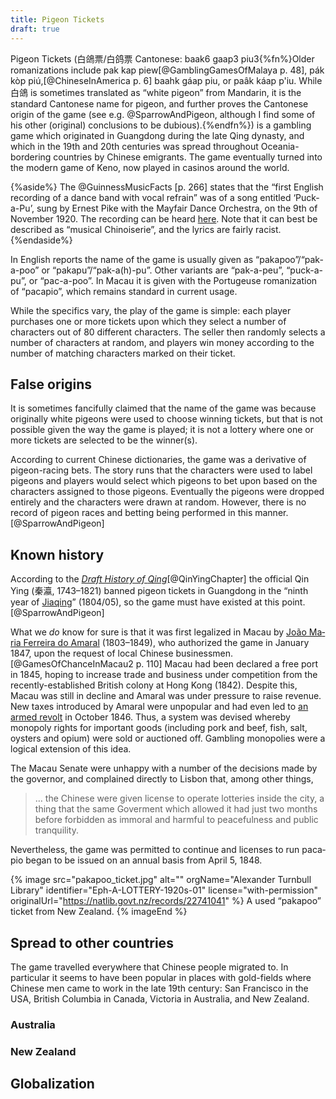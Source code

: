 ```yaml
---
title: Pigeon Tickets
draft: true
---
```


Pigeon Tickets (<span lang="zh-Hant">白鴿票</span>/<span lang="zh-Hans">白鸽票
</span> Cantonese: <span lang="yue-Latn">baak6 gaap3 piu3</span>{%fn%}Older
romanizations include <span lang="yue-Latn">pak kap
piew</span>[@GamblingGamesOfMalaya p. 48], <span lang="yue-Latn">pák kòp
piú</span>,[@ChineseInAmerica p. 6] <span lang="yue-Latn">baahk gáap
piu</span>, or <span lang="yue-Latn">paâk káap p'iu</span>. While <span
lang="zh-Hant">白鴿</span> is sometimes translated as “white pigeon” from
Mandarin, it is the standard Cantonese name for pigeon, and further proves the
Cantonese origin of the game (see e.g. @SparrowAndPigeon, although I find some
of his other (original) conclusions to be dubious).{%endfn%}) is a gambling game
which originated in <Noun lang="zh-Latn">Guangdong</Noun> during the late Qing
dynasty, and which in the 19th and 20th centuries was spread throughout
Oceania-bordering countries by Chinese emigrants. The game eventually turned
into the modern game of Keno, now played in casinos around the world.

<!-- excerpt -->

{%aside%}
The @GuinnessMusicFacts [p. 266] states that the “first English
recording of a dance band with vocal refrain” was of a song entitled ‘Puck-a-Pu’, sung by
Ernest Pike with the Mayfair Dance Orchestra, on the 9th of November 1920. The recording can be
heard
[here](http://www.mgthomas.co.uk/Soundfiles/Ragtime/Mayfair%20Dance%20Orch%20-%20Puck-A-Pu.mp3). 
Note that it can best be described as “musical Chinoiserie”, and the lyrics are fairly racist.
{%endaside%}

In English reports the name of the game is usually given as
“pakapoo”/“pak-a-poo” or “pakapu”/“pak-a(h)-pu”. Other variants are “pak-a-peu”,
“puck-a-pu”, or “pac-a-poo”. In Macau it is given with the Portugeuse
romanization of “pacapio”, which remains standard in current usage.

While the specifics vary, the play of the game is simple: each player purchases
one or more tickets upon which they select a number of characters out of 80
different characters. The seller then randomly selects a number of characters at
random, and players win money according to the number of matching characters
marked on their ticket.

## False origins

It is sometimes fancifully claimed that the name of the game was because
originally white pigeons were used to choose winning tickets, but that is not
possible given the way the game is played; it is not a lottery where one or more
tickets are selected to be the winner(s).

According to current Chinese dictionaries, the game was a derivative of
pigeon-racing bets. The story runs that the characters were used to label
pigeons and players would select which pigeons to bet upon based on the
characters assigned to those pigeons. Eventually the pigeons were dropped
entirely and the characters were drawn at random. However, there is no record of
pigeon races and betting being performed in this manner.[@SparrowAndPigeon]

## Known history

According to the [<cite>Draft History of <Noun
lang="zh-Latn">Qing</Noun></cite>](https://en.wikipedia.org/wiki/Draft_History_of_Qing)[@QinYingChapter]
the official <Noun lang="zh-Latn">Qin Ying</Noun> (<span lang="zh">秦瀛</span>,
1743–1821) banned pigeon tickets in Guangdong in the “ninth year of [<Noun
lang="zh-Latn">Jiaqing</Noun>](https://en.wikipedia.org/wiki/Jiaqing_Emperor)”
(1804/05), so the game must have existed at this point.[@SparrowAndPigeon]

<!--
GT translation:

Although the second text above makes the numbering format of racing pigeons more specific and is the same as the numbering format of "White Pigeon Tickets" in "Thousand Characters", it further exposes the theory that it is a fiction attached to later generations. This is because it does not cite any evidence of the provenance, and the undocumented pigeon numbering system originated in the late Qing Dynasty, obviously much later than the "white pigeon ticket" that appeared before the middle of the Qing Dynasty. According to Zhao Lifeng from "Drafts of Qing History. According to the textual research of Qin Ying Biography: "In the ninth year of Jiaqing, Qin Ying banned white pigeon tickets in Guangdong", "it seems to be presumed that the white pigeon tickets were produced during the Qianlong period". (22) Therefore, the second article cited above can also be judged as a purely contrived misrepresentation. Although such articles are conclusive and well-founded on the surface, they are in fact unfounded claims. Therefore, the "white pigeon ticket" being edited by "Wikipedia" indicates that the source of this source is yet to be found, and its text is as follows:

… later part

In fact, according to the description of "Qin Ying banned white pigeon tickets in Guangdong in the ninth year of Jiaqing", which was verified by Zhao Lifeng, it can be inferred that in the ninth year of Jiaqing (February 11, 1804 - January 30, 1805), there were already white pigeons in Guangdong. The pigeon ticket was passed down from Macau. This is because in fact, during the Qianjia period, government officials at all levels, including Guangdong Province, Guangzhou Prefecture, Xiangshan County, etc., had repeatedly ordered Macau's Portuguese leader "Yimu" to prohibit the "gambling incidents" of Chinese and foreign residents in Macau. (42) Although the relevant materials do not clearly mention the way of “gathering”, the author believes that these “gaming events” should be the Western lottery introduced by Portugal and the Chinese lottery inspired by the Chinese. That is caused by the white pigeon ticket. For example, on the seventh day of the third lunar month in the tenth year of Jiaqing (April 6, 1805), Peng Zhaolin, the magistrate of Xiangshan, once investigated the "event of opening bids and gathering gambling by Tibetan merchants", and issued a notice saying: "If people gather to open bids, People who are tempted to invest in silver to buy bids are prohibited from doing so. […] If you dare to disobey and do not comply, and there are still people gathering to open bids, the county will visit the real case, and it will definitely be investigated and dealt with strictly in accordance with Daxian. (43) From the text of the ban, it can be inferred that the “Fan merchants opening bids and gathering gambling incident” had already happened, and was only known by the magistrate far away in Xiangshan County and ordered the ban. Since the lottery issued by the Hall of Mercy began in 1810, it is not Lottery of the Hall of Mercy. The "bid" of "bid opening" and "buying bid" mentioned in the article should be the abbreviation of "white dove label (ticket)". The Portuguese name of the Macau Government Gazette on the 22nd is “Lotaria de China”, which means “Chinese lottery”.(44) It can be seen that the “white pigeon label (ticket)” is a product of Portuguese lottery principles and then transformed by Chinese methods. , so it is called "Chinese lottery" or "Chinese lottery". Moreover, pigeons are mostly gray, brown, white, etc. are a few, and pigeons are generally referred to as "white pigeons", which is a unique phenomenon in Cantonese and Cantonese. It is called "鹁ge" as a result of the transliteration.(45) And the pronunciation of "Piao" as "Biao" is also a phenomenon still preserved in Cantonese dialects. “Bid (ticket)”, and winning the betting ticket is “Zhongma Biao (ticket)”. It is enough to prove that “White Pigeon Bid (ticket)”, a “Chinese lottery” or “Chinese lottery” originated from Portuguese lottery and originated in Guangdong and Macau The lottery was created and officially named by the Cantonese.

-->

<!--
DeepL translation of article:
    The second text above, although the numbering form of racing pigeons is more specific and the same as the numbering form of the "White Pigeon Ticket" in the "Thousand Characters", further reveals that it is a posthumous fabrication. This is because it does not give any evidence of its origin, and this unsubstantiated form of numbering of racing pigeons was introduced in the late Qing Dynasty, which is obviously much later than the "white pigeon ticket" that appeared before the middle of the Qing Dynasty. According to Zhao Lifeng from the "Qing dynasty history manuscript. (22) Therefore, it is not surprising that the pigeon ticket was produced around the Qianlong period. (22) Therefore, the second article quoted above can also be concluded as a purely fictitious misrepresentation. This is because although these articles are all well documented and apparently justifiable, they are in fact untraceable and assumed. Therefore, Wikipedia is editing the "pigeon ticket" note to find the origin of this source, the text is as follows.

… much later:

    In fact, according to Zhao Lifeng's testimony that "Qin Ying banned white pigeon tickets in Guangdong in the ninth year of Jiaqing", it can be assumed that white pigeon tickets existed in Guangdong in the ninth year of Jiaqing (February 11, 1804-January 30, 1805) and were transmitted from Macao. This is because, in fact, during the Qian-Jia period, Chinese officials at various levels of government in Guangdong Province, Guangzhou Prefecture, and Xiangshan County repeatedly ordered the Portuguese chiefs of Macau, the "yi mu", to prohibit "gambling events" among the Chinese and foreign residents of Macau. (42) Although the information does not explicitly mention the name of the "gambling events", the author, after a comprehensive study, believes that these "gambling events" were caused by the introduction of the Western lottery from Portugal and the Chinese lottery, or pigeon tickets, which were inspired by the Chinese. For example, on the seventh day of the third month of the tenth year of Jiaqing (April 6, 1805), Peng Zhaolin, the governor of Xiangshan, investigated "the incident of the gambling of the foreign merchants by opening bids," issuing a circular saying: "If the people are confused to buy the bids by opening bids, they are forbidden to do so. [If you do not comply with the law, or if you still have a case of crowded bidding, the county will visit the case and report it to the Grand Constabulary for investigation and serious punishment." (43) From the text of this prohibition, it can be inferred that "the incident of the lottery of a foreign merchant" had already occurred and was prohibited by order of the county magistrate who was far away from Xiangshan County. Since the lottery was first issued in 1810, it is clear that this was not a lottery for Ren Ci Tang. The "bid" mentioned in the article for "opening" and "buying" is an abbreviation of "white pigeon bid (ticket)". The name of the "Pigeon Ticket" in the Macao Government Gazette of May 22, 1872 is "Lotaria de China", which means "Chinese Lottery". (44) It can be seen that the "Lotaria de China" is a Chinese lottery. (44) It can be seen that the "white pigeon (ticket)" is a product of the Portuguese lottery principle and then modified in the Chinese way, so it is called "Chinese lottery" or "Chinese lottery". Moreover, pigeons are mostly gray, with brown and white being the minority. The common name for pigeons as "white pigeons" is unique to Cantonese, and is the result of a phonetic change from the ancient name for pigeons, "卧式鴿". (45) The pronunciation or writing of "ticket" as "biao" is also a phenomenon still retained in the Cantonese dialect. For example, in Hong Kong, the Cantonese language still refers to "horse tickets" as "馬標 (ticket)" and "winning horse tickets" as "中馬標 (ticket)". This proves that the "Chinese lottery" or "Chinese lottery", which originated from the Portuguese lottery and was created in Macau, Guangdong, was created and officially named by the Cantonese.
-->

What we _do_ know for sure is that it was first legalized in Macau by [<Noun
lang="pt">João Maria Ferreira do
Amaral</Noun>](https://en.wikipedia.org/wiki/Jo%C3%A3o_Maria_Ferreira_do_Amaral)
(1803–1849), who authorized the game in January 1847, upon the request of local
Chinese businessmen.[@GamesOfChanceInMacau2 p. 110] Macau had been declared a
free port in 1845, hoping to increase trade and business under competition from
the recently-established British colony at Hong Kong (1842). Despite this, Macau
was still in decline and Amaral was under pressure to raise revenue. New taxes
introduced by Amaral were unpopular and had even led to [an armed
revolt](https://en.wikipedia.org/wiki/Revolt_of_the_Faiti%C3%B5es) in October
1846. Thus, a system was devised whereby monopoly rights for important goods
(including pork and beef, fish, salt, oysters and opium) were sold or auctioned
off.  Gambling monopolies were a logical extension of this idea. 

The Macau Senate were unhappy with a number of the decisions made by the
governor, and complained directly to Lisbon that, among other things, 

> … the Chinese were given license to operate lotteries inside the city, a thing
> that the same Goverment which allowed it had just two months before forbidden
> as immoral and harmful to peacefulness and public tranquility.

Nevertheless, the game was permitted to continue and licenses to run <span
lang="pt">pacapio</span> began to be issued on an annual basis from April 5,
1848.

<!--
 was invented
to cover up what was (at the time) an illegal gambling activity, and was thus
intended to obscure the real operation. He suggests that it was derived from a
name like <span lang="zh">博合</span> (bok3 hap6); <span lang="zh">白</span> and
<span lang="zh">博</span> can have coincident pronunciations in Mandarin, and the .
-->

{% image src="pakapoo_ticket.jpg" alt=""
    orgName="Alexander Turnbull Library"
    identifier="Eph-A-LOTTERY-1920s-01"
    license="with-permission"
    originalUrl="https://natlib.govt.nz/records/22741041" %}
A used “pakapoo” ticket from New Zealand.
{% imageEnd %}

## Spread to other countries

The game travelled everywhere that Chinese people migrated to. In particular it
seems to have been popular in places with gold-fields where Chinese men came to
work in the late 19th century: San Francisco in the USA, British Columbia in
Canada, Victoria in Australia, and New Zealand.

### Australia

### New Zealand

## Globalization
